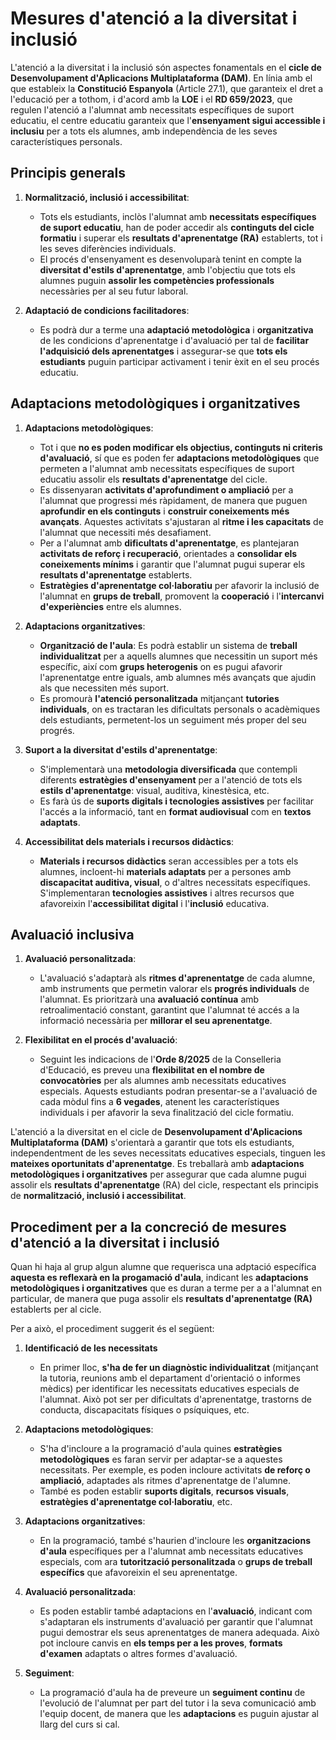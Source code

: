# Mesures d'atenció a la diversitat i inclusió

<!-- TO-DO... -->

<!-- 

D'acord amb el PCCF, en les programacions didàctiques s'han de concretar mesures específiques segons l'alumnat concret que s'atendrà a l'aula. És necessari recordar els principis de normalització, inclusió i accessibilitat com a orientacions específiques per a Formació Professional en l'atenció a la diversitat (RD 659/2023, article 15).
També recordem la necessitat de realitzar les adaptacions necessàries per a la creació de condicions facilitadores de l'adquisició dels aprenentatges per a l'alumnat amb necessitats de suport educatiu. Per això en les programacions es farà referència a la concreció de les adaptacions organitzatives, curriculars i metodològiques estipulades per l'equip educatiu en el PCCF.

-->

L'atenció a la diversitat i la inclusió són aspectes fonamentals en el **cicle de Desenvolupament d'Aplicacions Multiplataforma (DAM)**. En línia amb el que estableix la **Constitució Espanyola** (Article 27.1), que garanteix el dret a l'educació per a tothom, i d'acord amb la **LOE** i el **RD 659/2023**, que regulen l'atenció a l'alumnat amb necessitats específiques de suport educatiu, el centre educatiu garanteix que l'**ensenyament sigui accessible i inclusiu** per a tots els alumnes, amb independència de les seves característiques personals.

## **Principis generals**

1. **Normalització, inclusió i accessibilitat**:

      * Tots els estudiants, inclòs l'alumnat amb **necessitats específiques de suport educatiu**, han de poder accedir als **continguts del cicle formatiu** i superar els **resultats d'aprenentatge (RA)** establerts, tot i les seves diferències individuals.
      * El procés d'ensenyament es desenvoluparà tenint en compte la **diversitat d'estils d'aprenentatge**, amb l'objectiu que tots els alumnes puguin **assolir les competències professionals** necessàries per al seu futur laboral.

2. **Adaptació de condicions facilitadores**:

      * Es podrà dur a terme una **adaptació metodològica** i **organitzativa** de les condicions d'aprenentatge i d'avaluació per tal de **facilitar l'adquisició dels aprenentatges** i assegurar-se que **tots els estudiants** puguin participar activament i tenir èxit en el seu procés educatiu.

## **Adaptacions metodològiques i organitzatives**

1. **Adaptacions metodològiques**:

      * Tot i que **no es poden modificar els objectius, continguts ni criteris d'avaluació**, sí que es poden fer **adaptacions metodològiques** que permeten a l'alumnat amb necessitats específiques de suport educatiu assolir els **resultats d'aprenentatge** del cicle.
      * Es dissenyaran **activitats d'aprofundiment o ampliació** per a l'alumnat que progressi més ràpidament, de manera que puguen **aprofundir en els continguts** i **construir coneixements més avançats**. Aquestes activitats s'ajustaran al **ritme i les capacitats** de l'alumnat que necessiti més desafiament.
      * Per a l'alumnat amb **dificultats d'aprenentatge**, es plantejaran **activitats de reforç i recuperació**, orientades a **consolidar els coneixements mínims** i garantir que l'alumnat pugui superar els **resultats d'aprenentatge** establerts.
      * **Estratègies d'aprenentatge col·laboratiu** per afavorir la inclusió de l'alumnat en **grups de treball**, promovent la **cooperació** i l'**intercanvi d'experiències** entre els alumnes.

2. **Adaptacions organitzatives**:

      * **Organització de l'aula**: Es podrà establir un sistema de **treball individualitzat** per a aquells alumnes que necessitin un suport més específic, així com **grups heterogenis** on es pugui afavorir l'aprenentatge entre iguals, amb alumnes més avançats que ajudin als que necessiten més suport.
      * Es promourà **l'atenció personalitzada** mitjançant **tutories individuals**, on es tractaran les dificultats personals o acadèmiques dels estudiants, permetent-los un seguiment més proper del seu progrés.

3. **Suport a la diversitat d'estils d'aprenentatge**:

      * S'implementarà una **metodologia diversificada** que contempli diferents **estratègies d'ensenyament** per a l'atenció de tots els **estils d'aprenentatge**: visual, auditiva, kinestèsica, etc.
      * Es farà ús de **suports digitals i tecnologies assistives** per facilitar l'accés a la informació, tant en **format audiovisual** com en **textos adaptats**.

4. **Accessibilitat dels materials i recursos didàctics**:

      * **Materials i recursos didàctics** seran accessibles per a tots els alumnes, incloent-hi **materials adaptats** per a persones amb **discapacitat auditiva, visual**, o d'altres necessitats específiques. S'implementaran **tecnologies assistives** i altres recursos que afavoreixin l'**accessibilitat digital** i l'**inclusió** educativa.

## **Avaluació inclusiva**

1. **Avaluació personalitzada**:

      * L'avaluació s'adaptarà als **ritmes d'aprenentatge** de cada alumne, amb instruments que permetin valorar els **progrés individuals** de l'alumnat. Es prioritzarà una **avaluació contínua** amb retroalimentació constant, garantint que l'alumnat té accés a la informació necessària per **millorar el seu aprenentatge**.

2. **Flexibilitat en el procés d'avaluació**:

      * Seguint les indicacions de l'**Orde 8/2025** de la Conselleria d'Educació, es preveu una **flexibilitat en el nombre de convocatòries** per als alumnes amb necessitats educatives especials. Aquests estudiants podran presentar-se a l'avaluació de cada mòdul fins a **6 vegades**, atenent les característiques individuals i per afavorir la seva finalització del cicle formatiu.

L'atenció a la diversitat en el cicle de **Desenvolupament d'Aplicacions Multiplataforma (DAM)** s'orientarà a garantir que tots els estudiants, independentment de les seves necessitats educatives especials, tinguen les **mateixes oportunitats d'aprenentatge**. Es treballarà amb **adaptacions metodològiques i organitzatives** per assegurar que cada alumne pugui assolir els **resultats d'aprenentatge** (RA) del cicle, respectant els principis de **normalització, inclusió i accessibilitat**.

## Procediment per a la concreció de mesures d'atenció a la diversitat i inclusió

Quan hi haja al grup algun alumne que requerisca una adptació específica **aquesta es reflexarà en la progamació d'aula**, indicant les **adaptacions metodològiques i organitzatives** que es duran a terme per a a l'alumnat en particular, de manera que puga assolir els **resultats d'aprenentatge (RA)** establerts per al cicle.

Per a això, el procediment suggerit és el següent:

1. **Identificació de les necessitats**

      * En primer lloc, **s'ha de fer un diagnòstic individualitzat** (mitjançant la tutoria, reunions amb el departament d'orientació o informes mèdics) per identificar les necessitats educatives especials de l'alumnat. Això pot ser per dificultats d'aprenentatge, trastorns de conducta, discapacitats físiques o psíquiques, etc.

2. **Adaptacions metodològiques**:

      * S'ha d'incloure a la programació d'aula quines **estratègies metodològiques** es faran servir per adaptar-se a aquestes necessitats. Per exemple, es poden incloure activitats **de reforç o ampliació**, adaptades als ritmes d'aprenentatge de l'alumne.
      * També es poden establir **suports digitals**, **recursos visuals**, **estratègies d'aprenentatge col·laboratiu**, etc.

3. **Adaptacions organitzatives**:

      * En la programació, també s'haurien d'incloure les **organitzacions d'aula** específiques per a l'alumnat amb necessitats educatives especials, com ara **tutorització personalitzada** o **grups de treball específics** que afavoreixin el seu aprenentatge.

4. **Avaluació personalitzada**:

      * Es poden establir també adaptacions en l'**avaluació**, indicant com s'adaptaran els instruments d'avaluació per garantir que l'alumnat pugui demostrar els seus aprenentatges de manera adequada. Això pot incloure canvis en **els temps per a les proves**, **formats d'examen** adaptats o altres formes d'avaluació.

5. **Seguiment**:

      * La programació d'aula ha de preveure un **seguiment continu** de l'evolució de l'alumnat per part del tutor i la seva comunicació amb l'equip docent, de manera que les **adaptacions** es puguin ajustar al llarg del curs si cal.
